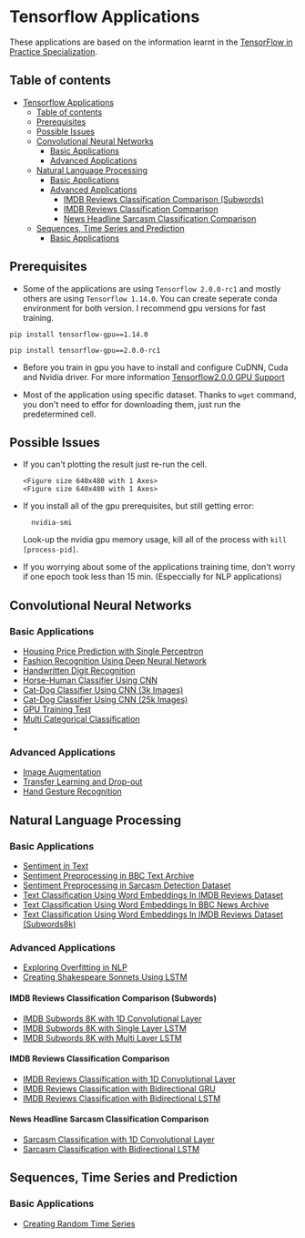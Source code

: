 # Tensorflow Applications
These applications are based on the information learnt in the [TensorFlow in Practice Specialization](https://www.coursera.org/specializations/tensorflow-in-practice). 


## Table of contents

- [Tensorflow Applications](#Tensorflow-Applications)
  - [Table of contents](#Table-of-contents)
  - [Prerequisites](#Prerequisites)
  - [Possible Issues](#Possible-Issues)
  - [Convolutional Neural Networks](#Convolutional-Neural-Networks)
    - [Basic Applications](#Basic-Applications)
    - [Advanced Applications](#Advanced-Applications)
  - [Natural Language Processing](#Natural-Language-Processing)
    - [Basic Applications](#Basic-Applications-1)
    - [Advanced Applications](#Advanced-Applications-1)
      - [IMDB Reviews Classification Comparison (Subwords)](#IMDB-Reviews-Classification-Comparison-Subwords)
      - [IMDB Reviews Classification Comparison](#IMDB-Reviews-Classification-Comparison)
      - [News Headline Sarcasm Classification Comparison](#News-Headline-Sarcasm-Classification-Comparison)
  - [Sequences, Time Series and Prediction](#Sequences-Time-Series-and-Prediction)
    - [Basic Applications](#Basic-Applications-2)


## Prerequisites
- Some of the applications are using `Tensorflow 2.0.0-rc1` and mostly others are using `Tensorflow 1.14.0`. You can create seperate conda environment for both version. I recommend gpu versions for fast training.

```shell
pip install tensorflow-gpu==1.14.0
```

```shell
pip install tensorflow-gpu==2.0.0-rc1
```

- Before you train in gpu you have to install and configure CuDNN, Cuda and Nvidia driver. For more information [Tensorflow2.0.0 GPU Support](https://www.tensorflow.org/install/gpu)

- Most of the application using specific dataset. Thanks to `wget` command, you don't need to effor for downloading them, just run the predetermined cell. 

## Possible Issues
- If you can't plotting the result just re-run the cell.
  ```shell
  <Figure size 640x480 with 1 Axes>
  <Figure size 640x480 with 1 Axes>
  ```
- If you install all of the gpu prerequisites, but still getting error:
  ```shell
    nvidia-smi
  ```
  Look-up the nvidia gpu memory usage, kill all of the process with `kill [process-pid]`.

- If you worrying about some of the applications training time, don't worry if one epoch took less than 15 min. (Especcially for NLP applications)

## Convolutional Neural Networks
### Basic Applications
- [Housing Price Prediction with Single Perceptron](/Applications/Housing_Price_Prediction_with_Single_Perceptron.ipynb)
- [Fashion Recognition Using Deep Neural Network](/Applications/Fashion_Recognition_(DNN_and_CNN).ipynb)
- [Handwritten Digit Recognition](/Applications/Handwritten_Digit_Recognition.ipynb)
- [Horse-Human Classifier Using CNN](/Applications/Horse-Human_Classifier_Using_CNN.ipynb)
- [Cat-Dog Classifier Using CNN (3k Images)](/Applications/Cat-Dog_Classifier_(3k_Images).ipynb)
- [Cat-Dog Classifier Using CNN (25k Images)](/Applications/Cat-Dog_Classifier_(25k_Images).ipynb)
- [GPU Training Test](/Applications/GPU_Training_Test.ipynb)
- [Multi Categorical Classification](Applications/Multi_Categorical_Classification.ipynb)
- 
### Advanced Applications
-  [Image Augmentation](/Applications/Image_Augmentation.ipynb)
-  [Transfer Learning and Drop-out](/Applications/Transfer_Learning_and_Drop-out.ipynb)
- [Hand Gesture Recognition](/Applications/Hand_Gesture_Recognition_Using_CNN.ipynb)

## Natural Language Processing
### Basic Applications
- [Sentiment in Text](\Applications/Sentiment_in_Texts.ipynb)
- [Sentiment Preprocessing in BBC Text Archive](\Applications/Sentiment_Preprocessing_in_BBC_Text_Archive.ipynb)
- [Sentiment Preprocessing in Sarcasm Detection Dataset](\Applications/Sentiment_Preprocessing_in_Sarcasm_Detection_Dataset.ipynb)
- [Text Classification Using Word Embeddings In IMDB Reviews Dataset](/Applications/Text_Classification_Using_Word_Embeddings_In_IMDB_Reviews_Dataset.ipynb)
- [Text Classification Using Word Embeddings In BBC News Archive](/Applications/Text_Classification_Using_Word_Embeddings_In_BBC_News_Archive.ipynb)
- [Text Classification Using Word Embeddings In IMDB Reviews Dataset (Subwords8k)](/Applications/Text_Classification_Using_Word_Embeddings_In_IMDB_Reviews_Dataset(Subwords8k).ipynb)

### Advanced Applications
- [Exploring Overfitting in NLP](/Applications/Exploring_Overfitting_in_NLP.ipynb)
- [Creating Shakespeare Sonnets Using LSTM](/Applications/Creating_Shakespeare_Sonnets_Using_LSTM.ipynb)

#### IMDB Reviews Classification Comparison (Subwords)
- [IMDB Subwords 8K with 1D Convolutional Layer](/Applications/IMDB_Subwords_8K_with_1D_Convolutional_Layer.ipynb)
- [IMDB Subwords 8K with Single Layer LSTM](/Applications/IMDB_Subwords_8K_with_Single_Layer_LSTM.ipynb)
- [IMDB Subwords 8K with Multi Layer LSTM](/Applications/IMDB_Subwords_8K_with_Multi_Layer_LSTM.ipynb)

#### IMDB Reviews Classification Comparison 
- [IMDB Reviews Classification with 1D Convolutional Layer](/Applications/IMDB_Reviews_Classification_with_1D_Convolutional_Layer.ipynb)
- [IMDB Reviews Classification with Bidirectional GRU](/Applications/IMDB_Reviews_Classification_with_Bidirectional_GRU.ipynb)
- [IMDB Reviews Classification with Bidirectional LSTM](/Applications/IMDB_Reviews_Classification_with_Bidirectional_LSDM.ipynb)

#### News Headline Sarcasm Classification Comparison
- [Sarcasm Classification with 1D Convolutional Layer](/Applications/Sarcasm_Classification_with_1D_Convolutional_Layer.ipynb)
- [Sarcasm Classification with Bidirectional LSTM](/Applications/Sarcasm_Classification_with_Bidirectional_LSTM.ipynb)

## Sequences, Time Series and Prediction
### Basic Applications
- [Creating Random Time Series](/Applications/Creating_Random_Time_Series.ipynb)
